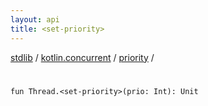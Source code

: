 ```yaml
---
layout: api
title: <set-priority>
---
```

[stdlib](../../index.md) / [kotlin.concurrent](../index.md) / [priority](index.md) / [<set-priority>](_set-priority_.md)

# <set-priority>

```
fun Thread.<set-priority>(prio: Int): Unit
```
